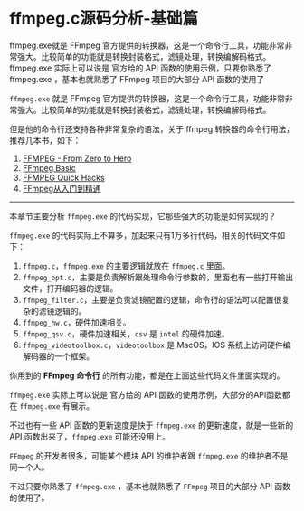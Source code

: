 # ffmpeg.c源码分析-基础篇

<div id="meta-description---">ffmpeg.exe就是 FFmpeg 官方提供的转换器，这是一个命令行工具，功能非常非常强大。比较简单的功能就是转换封装格式，滤镜处理，转换编解码格式。ffmpeg.exe 实际上可以说是 官方给的 API 函数的使用示例，只要你熟悉了 ffmpeg.exe ，基本也就熟悉了 FFmpeg 项目的大部分 API 函数的使用了</div>

`ffmpeg.exe` 就是 FFmpeg 官方提供的转换器，这是一个命令行工具，功能非常非常强大。比较简单的功能就是转换封装格式，滤镜处理，转换编解码格式。

但是他的命令行还支持各种非常复杂的语法，关于 ffmpeg 转换器的命令行用法，推荐几本书，如下：

1. [FFMPEG - From Zero to Hero](https://www.amazon.com/FFMPEG-Zero-Hero-Nick-Ferrando-ebook/dp/B08Y64XG9T/)
2. [FFmpeg Basic](http://ffmpeg.tv/)
3. [FFMPEG Quick Hacks](http://www.vsubhash.in/ffmpeg-quick-hacks-book.html)
4. [FFmpeg从入门到精通](https://item.jd.com/12349436.html)

------

本章节主要分析 `ffmpeg.exe` 的代码实现，它那些强大的功能是如何实现的？

`ffmpeg.exe` 的代码实际上不算多，加起来只有1万多行代码，相关的代码文件如下：

1. `ffmpeg.c`，`ffmpeg.exe` 的主要逻辑就放在 `ffmpeg.c` 里面。
2. `ffmpeg_opt.c`，主要是负责解析跟处理命令行参数的，里面也有一些打开输出文件，打开编码器的逻辑。
3. `ffmpeg_filter.c`，主要是负责滤镜配置的逻辑，命令行的语法可以配置很复杂的滤镜逻辑的。
4. `ffmpeg_hw.c`，硬件加速相关。
5. `ffmpeg_qsv.c`，硬件加速相关，`qsv` 是 `intel` 的硬件加速。
6. `ffmpeg_videotoolbox.c`，`videotoolbox` 是 MacOS，IOS 系统上访问硬件编解码器的一个框架。

你用到的 **FFmpeg 命令行** 的所有功能，都是在上面这些代码文件里面实现的。

`ffmpeg.exe` 实际上可以说是 官方给的 API 函数的使用示例，大部分的API函数都在 `ffmpeg.exe` 有展示。

不过也有一些 API 函数的更新速度是快于  `ffmpeg.exe` 的更新速度，就是一些新的 API 函数出来了，`ffmpeg.exe` 可能还没用上。

`FFmpeg` 的开发者很多，可能某个模块 API 的维护者跟 `ffmpeg.exe` 的维护者不是同一个人。

不过只要你熟悉了 `ffmpeg.exe` ，基本也就熟悉了 `FFmpeg` 项目的大部分 API 函数的使用了。

